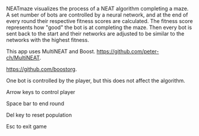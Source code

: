 NEATmaze visualizes the process of a NEAT algorithm completing a maze. A set number of bots are controlled by a neural network, 
and at the end of every round their respective fitness scores are calculated. The fitness score represents how "good" the bot is 
at completing the maze. Then every bot is sent back to the start and their networks are adjusted to be similar to the networks 
with the highest fitness. 

This app uses MultiNEAT and Boost.
https://github.com/peter-ch/MultiNEAT.

https://github.com/boostorg.


One bot is controlled by the player, but this does not affect the algorithm.

Arrow keys to control player

Space bar to end round

Del key to reset population

Esc to exit game
